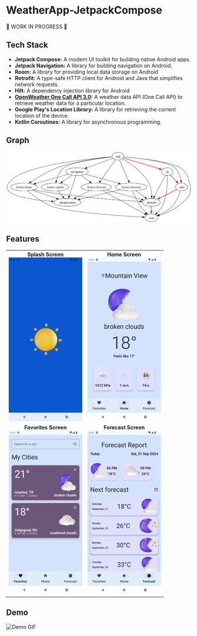 # WeatherApp-JetpackCompose

🚧 WORK IN PROGRESS 🚧


## Tech Stack
- **Jetpack Compose:** A modern UI toolkit for building native Android apps.
- **Jetpack Navigation:** A library for building navigation on Android.
- **Room:** A library for providing local data storage on Android
- **Retrofit:** A type-safe HTTP client for Android and Java that simplifies network requests.
- **Hilt:** A dependency injection library for Android
- **[OpenWeather One Call API 3.0](https://openweathermap.org/api/one-call-3):** A weather data API (One Call API) to retrieve weather data for a particular location. 
- **Google Play's Location Library:** A library for retrieving the current location of the device.
- **Kotlin Coroutines:** A library for asynchronous programming.

## Graph
<img src="https://github.com/Ponyu-dev/WeatherApp-JetpackCompose/blob/main/graph/dependency-graph.svg" alt="Graph"/>

## Features
<table>
  <tr>
    <td align="center">
      <strong>Splash Screen</strong><br/>
      <img src="https://github.com/Ponyu-dev/WeatherApp-JetpackCompose/blob/main/screenshots/splash.png" alt="Splash Screen" width="200"/>
    </td>
    <td align="center">
      <strong>Home Screen</strong><br/>
      <img src="https://github.com/Ponyu-dev/WeatherApp-JetpackCompose/blob/main/screenshots/home.png" alt="Home Screen" width="200"/>
    </td>
  </tr>
  <tr>
    <td align="center">
      <strong>Favorites Screen</strong><br/>
      <img src="https://github.com/Ponyu-dev/WeatherApp-JetpackCompose/blob/main/screenshots/favorites.png" alt="Favorites Screen" width="200"/>
    </td>
    <td align="center">
      <strong>Forecast Screen</strong><br/>
      <img src="https://github.com/Ponyu-dev/WeatherApp-JetpackCompose/blob/main/screenshots/forecast.png" alt="Forecast Screen" width="200"/>
    </td>
  </tr>
</table>

## Demo
<img src="https://github.com/Ponyu-dev/WeatherApp-JetpackCompose/blob/main/demo/demo.gif" alt="Demo GIF" width="200"/>
